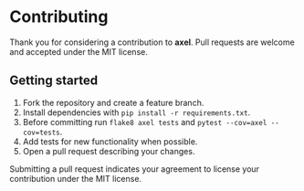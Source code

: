 # Contributing

Thank you for considering a contribution to **axel**. Pull requests are welcome and accepted under the MIT license.

## Getting started

1. Fork the repository and create a feature branch.
2. Install dependencies with `pip install -r requirements.txt`.
3. Before committing run `flake8 axel tests` and `pytest --cov=axel --cov=tests`.
4. Add tests for new functionality when possible.
5. Open a pull request describing your changes.

Submitting a pull request indicates your agreement to license your contribution under the MIT license.
